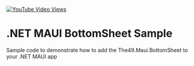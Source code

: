 [![YouTube Video Views](https://img.shields.io/youtube/views/JJUm58avADo?style=social)](https://www.youtube.com/watch?v=JJUm58avADo&list=PLfbOp004UaYVgzmTBNVI0ql2qF0LhSEU1&index=14)

# .NET MAUI BottomSheet Sample
Sample code to demonstrate how to add the The49.Maui.BottomSheet to your .NET MAUI app
